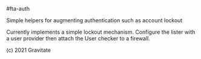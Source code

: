 #fta-auth

Simple helpers for augmenting authentication such as account lockout


Currently implements a simple lockout mechanism. Configure the lister with a user provider then attach the User checker to a firewall.


(c) 2021 Gravitate
